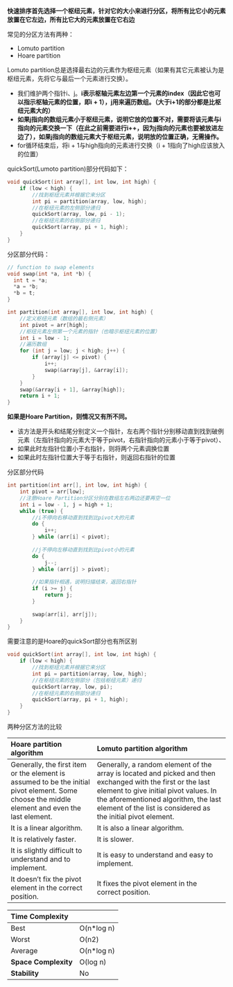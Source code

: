 **快速排序首先选择一个枢纽元素，针对它的大小来进行分区，将所有比它小的元素放置在它左边，所有比它大的元素放置在它右边**

常见的分区方法有两种：

* Lomuto partition
* Hoare partition

Lomuto partition总是选择最右边的元素作为枢纽元素（如果有其它元素被认为是枢纽元素，先将它与最后一个元素进行交换）。

* 我们维护两个指针i、j。**i表示枢轴元素左边第一个元素的index（因此它也可以指示枢轴元素的位置，即i + 1），j用来遍历数组。（大于i+1的部分都是比枢纽元素大的）**
* **如果j指向的数组元素小于枢纽元素，说明它放的位置不对，需要将该元素与i指向的元素交换一下（在此之前需要进行i++，因为j指向的元素也要被放进左边了），如果j指向的数组元素大于枢纽元素，说明放的位置正确，无需操作。**
* for循环结束后，将i + 1与high指向的元素进行交换（i + 1指向了high应该放入的位置）



quickSort(Lumoto partition)部分代码如下：

```cpp
void quickSort(int array[], int low, int high) {
    if (low < high) {
        //找到枢纽元素并根据它来分区
        int pi = partition(array, low, high);
        //在枢纽元素的左侧部分递归
        quickSort(array, low, pi - 1);
        //在枢纽元素的右侧部分递归
        quickSort(array, pi + 1, high);
    }
}
```



分区部分代码：

```cpp
// function to swap elements
void swap(int *a, int *b) {
  int t = *a;
  *a = *b;
  *b = t;
}

int partition(int array[], int low, int high) {
    //定义枢纽元素（数组的最右侧元素）
    int pivot = arr[high];
    //枢纽元素左侧第一个元素的指针（也暗示枢纽元素的位置）
    int i = low - 1;
    //遍历数组
    for (int j = low; j < high; j++) {
        if (array[j] <= pivot) {
            i++;
            swap(&array[j], &array[i]);
        }
    }
    swap(&array[i + 1], &array[high]);
    return i + 1;
}
```



**如果是Hoare Partition，则情况又有所不同。**

* 该方法是开头和结尾分别定义一个指针，左右两个指针分别移动直到找到破例元素（左指针指向的元素大于等于pivot，右指针指向的元素小于等于pivot）、
* 如果此时左指针位置小于右指针，则将两个元素调换位置
* 如果此时左指针位置大于等于右指针，则返回右指针的位置

分区部分代码

```cpp
int partition(int arr[], int low, int high) {
    int pivot = arr[low];
    //注意Hoare Partition分区分别在数组左右两边还要再空一位
    int i = low - 1, j = high + 1;
    while (true) {
        //i不停向右移动直到找到比pivot大的元素
        do {
            i++;
        } while (arr[i] < pivot);
        
        //j不停向左移动直到找到比pivot小的元素
        do {
            j--;
        } while (arr[j] > pivot);
        
        //如果指针相遇，说明扫描结束，返回右指针
        if (i >= j) {
            return j;
        }
        
        swap(arr[i], arr[j]);
    }
}
```



需要注意的是Hoare的quickSort部分也有所区别

```cpp
void quickSort(int array[], int low, int high) {
    if (low < high) {
        //找到枢纽元素并根据它来分区
        int pi = partition(array, low, high);
        //在枢纽元素的左侧部分（包括枢纽元素）递归
        quickSort(array, low, pi);
        //在枢纽元素的右侧部分递归
        quickSort(array, pi + 1, high);
    }
}
```



两种分区方法的比较

| Hoare partition algorithm                                    | Lomuto partition algorithm                                   |
| :----------------------------------------------------------- | :----------------------------------------------------------- |
| Generally, the first item or the element is assumed to be the initial pivot element. Some choose the middle element and even the last element. | Generally, a random element of the array is located and picked and then exchanged with the first or the last element to give initial pivot values. In the aforementioned algorithm, the last element of the list is considered as the initial pivot element. |
| It is a linear algorithm.                                    | It is also a linear algorithm.                               |
| It is relatively faster.                                     | It is slower.                                                |
| It is slightly difficult to understand and to implement.     | It is easy to understand and easy to implement.              |
| It doesn’t fix the pivot element in the correct position.    | It fixes the pivot element in the correct position.          |

| **Time Complexity**  |            |
| :------------------- | ---------- |
| Best                 | O(n*log n) |
| Worst                | O(n2)      |
| Average              | O(n*log n) |
| **Space Complexity** | O(log n)   |
| **Stability**        | No         |
